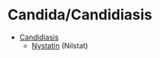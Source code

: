 # Candida/Candidiasis

* [Candidiasis](http://en.wikipedia.org/wiki/Candidiasis)
  * [Nystatin](http://en.wikipedia.org/wiki/Nystatin) (Nilstat)

